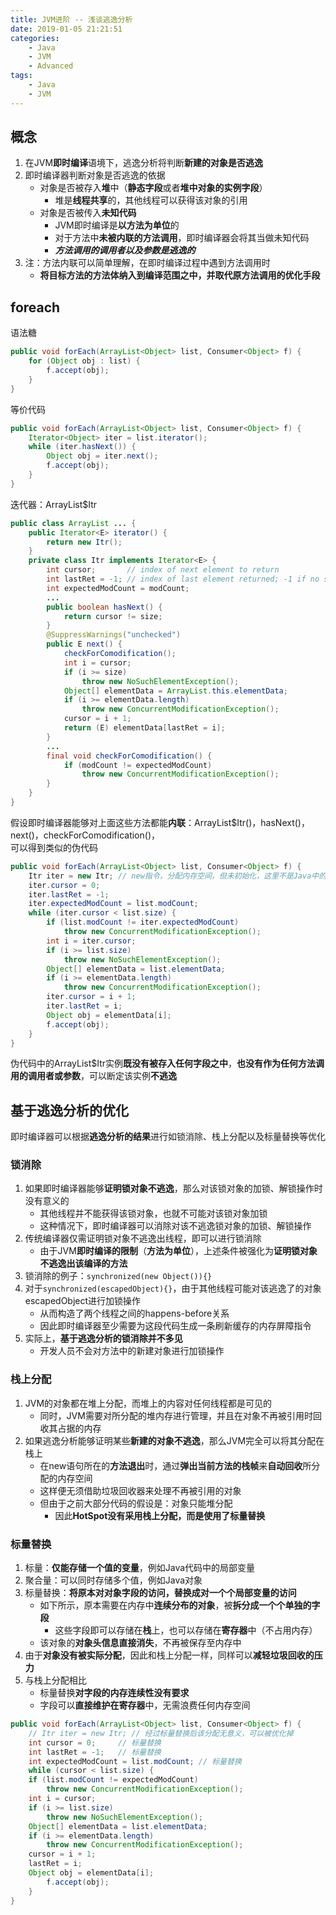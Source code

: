 ```yaml
---
title: JVM进阶 -- 浅谈逃逸分析
date: 2019-01-05 21:21:51
categories:
    - Java
    - JVM
    - Advanced
tags:
    - Java
    - JVM
---
```


## 概念
1. 在JVM**即时编译**语境下，逃逸分析将判断**新建的对象是否逃逸**
2. 即时编译器判断对象是否逃逸的依据
    - 对象是否被存入**堆**中（**静态字段**或者**堆中对象的实例字段**）
        - 堆是**线程共享**的，其他线程可以获得该对象的引用
    - 对象是否被传入**未知代码**
        - JVM即时编译是**以方法为单位**的
        - 对于方法中**未被内联的方法调用**，即时编译器会将其当做未知代码
        - _**方法调用的调用者以及参数是逃逸的**_
3. 注：方法内联可以简单理解，在即时编译过程中遇到方法调用时
    - **将目标方法的方法体纳入到编译范围之中，并取代原方法调用的优化手段**

<!-- more -->

## foreach
语法糖
```java
public void forEach(ArrayList<Object> list, Consumer<Object> f) {
    for (Object obj : list) {
        f.accept(obj);
    }
}
```

等价代码
```java
public void forEach(ArrayList<Object> list, Consumer<Object> f) {
    Iterator<Object> iter = list.iterator();
    while (iter.hasNext()) {
        Object obj = iter.next();
        f.accept(obj);
    }
}
```

迭代器：ArrayList$Itr
```java
public class ArrayList ... {
    public Iterator<E> iterator() {
        return new Itr();
    }
    private class Itr implements Iterator<E> {
        int cursor;       // index of next element to return
        int lastRet = -1; // index of last element returned; -1 if no such
        int expectedModCount = modCount;
        ...
        public boolean hasNext() {
            return cursor != size;
        }
        @SuppressWarnings("unchecked")
        public E next() {
            checkForComodification();
            int i = cursor;
            if (i >= size)
                throw new NoSuchElementException();
            Object[] elementData = ArrayList.this.elementData;
            if (i >= elementData.length)
                throw new ConcurrentModificationException();
            cursor = i + 1;
            return (E) elementData[lastRet = i];
        }
        ...
        final void checkForComodification() {
            if (modCount != expectedModCount)
                throw new ConcurrentModificationException();
        }
    }
}
```

假设即时编译器能够对上面这些方法都能**内联**：ArrayList$Itr()，hasNext()，next()，checkForComodification()，<br/>可以得到类似的伪代码
```java
public void forEach(ArrayList<Object> list, Consumer<Object> f) {
    Itr iter = new Itr; // new指令，分配内存空间，但未初始化，这里不是Java中的构造器调用
    iter.cursor = 0;
    iter.lastRet = -1;
    iter.expectedModCount = list.modCount;
    while (iter.cursor < list.size) {
        if (list.modCount != iter.expectedModCount)
            throw new ConcurrentModificationException();
        int i = iter.cursor;
        if (i >= list.size)
            throw new NoSuchElementException();
        Object[] elementData = list.elementData;
        if (i >= elementData.length)
            throw new ConcurrentModificationException();
        iter.cursor = i + 1;
        iter.lastRet = i;
        Object obj = elementData[i];
        f.accept(obj);
    }
}
```
伪代码中的ArrayList$Itr实例**既没有被存入任何字段之中**，**也没有作为任何方法调用的调用者或参数**，可以断定该实例**不逃逸**

## 基于逃逸分析的优化
即时编译器可以根据**逃逸分析的结果**进行如锁消除、栈上分配以及标量替换等优化

### 锁消除
1. 如果即时编译器能够**证明锁对象不逃逸**，那么对该锁对象的加锁、解锁操作时没有意义的
    - 其他线程并不能获得该锁对象，也就不可能对该锁对象加锁
    - 这种情况下，即时编译器可以消除对该不逃逸锁对象的加锁、解锁操作
2. 传统编译器仅需证明锁对象不逃逸出线程，即可以进行锁消除
    - 由于JVM**即时编译的限制**（**方法为单位**），上述条件被强化为**证明锁对象不逃逸出该编译的方法**
3. 锁消除的例子：`synchronized(new Object()){}`
4. 对于`synchronized(escapedObject){}`，由于其他线程可能对该逃逸了的对象escapedObject进行加锁操作
    - 从而构造了两个线程之间的happens-before关系
    - 因此即时编译器至少需要为这段代码生成一条刷新缓存的内存屏障指令
5. 实际上，**基于逃逸分析的锁消除并不多见**
    - 开发人员不会对方法中的新建对象进行加锁操作

### 栈上分配
1. JVM的对象都在堆上分配，而堆上的内容对任何线程都是可见的
    - 同时，JVM需要对所分配的堆内存进行管理，并且在对象不再被引用时回收其占据的内存
2. 如果逃逸分析能够证明某些**新建的对象不逃逸**，那么JVM完全可以将其分配在栈上
    - 在new语句所在的**方法退出**时，通过**弹出当前方法的栈帧**来**自动回收**所分配的内存空间
    - 这样便无须借助垃圾回收器来处理不再被引用的对象
    - 但由于之前大部分代码的假设是：对象只能堆分配
        - 因此**HotSpot没有采用栈上分配，而是使用了标量替换**

### 标量替换
1. 标量：**仅能存储一个值的变量**，例如Java代码中的局部变量
2. 聚合量：可以同时存储多个值，例如Java对象
3. 标量替换：**将原本对对象字段的访问，替换成对一个个局部变量的访问**
    - 如下所示，原本需要在内存中**连续分布的对象**，被**拆分成一个个单独的字段**
        - 这些字段即可以存储在**栈**上，也可以存储在**寄存器**中（不占用内存）
    - 该对象的**对象头信息直接消失**，不再被保存至内存中
4. 由于**对象没有被实际分配**，因此和栈上分配一样，同样可以**减轻垃圾回收的压力**
5. 与栈上分配相比
    - 标量替换**对字段的内存连续性没有要求**
    - 字段可以**直接维护在寄存器**中，无需浪费任何内存空间

```java
public void forEach(ArrayList<Object> list, Consumer<Object> f) {
    // Itr iter = new Itr; // 经过标量替换后该分配无意义，可以被优化掉
    int cursor = 0;     // 标量替换
    int lastRet = -1;   // 标量替换
    int expectedModCount = list.modCount; // 标量替换
    while (cursor < list.size) {
    if (list.modCount != expectedModCount)
        throw new ConcurrentModificationException();
    int i = cursor;
    if (i >= list.size)
        throw new NoSuchElementException();
    Object[] elementData = list.elementData;
    if (i >= elementData.length)
        throw new ConcurrentModificationException();
    cursor = i + 1;
    lastRet = i;
    Object obj = elementData[i];
        f.accept(obj);
    }
}
```

<!-- indicate-the-source -->
